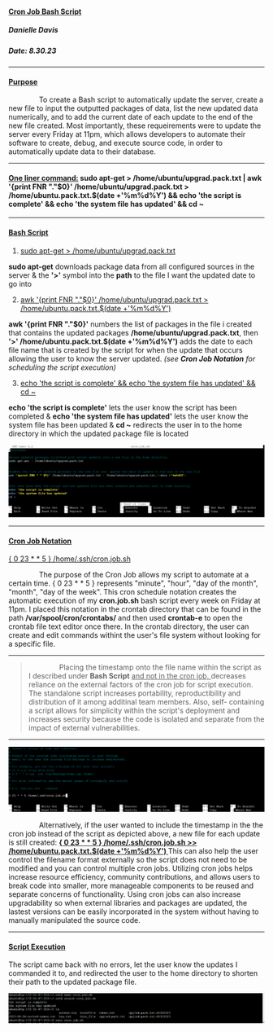 #### <ins> **Cron Job Bash Script** <ins/>
##### Danielle Davis
##### Date: 8.30.23
________________________________

#### <ins> **Purpose** </ins>

&emsp;&emsp;&emsp;&emsp;  To create a Bash script to automatically update the server, create a new file to input the outputted packages of data, list the new updated data numerically, and to add the current date of each update to the end of the new file created. Most importantly, these requeirements were to update the server every Friday at 11pm, which allows developers to automate their software to create, debug, and execute source code, in order to automatically update data to their database.

____________________________

#### <ins> One liner command:</ins> sudo apt-get > /home/ubuntu/upgrad.pack.txt | awk '{print FNR "."$0}' /home/ubuntu/upgrad.pack.txt > /home/ubuntu.pack.txt.$(date +'%m%d%Y') && echo 'the script is complete' && echo 'the system file has updated' && cd ~
_________________________________________________

#### <ins> **Bash Script** </ins> 

1. <ins>sudo apt-get > /home/ubuntu/upgrad.pack.txt</ins>

**sudo apt-get** downloads package data from all configured sources in the server & the **'>'** symbol into the **path** to the file I want the updated date to go into

2. <ins> awk '{print FNR "."$0}' /home/ubuntu/upgrad.pack.txt > /home/ubuntu.pack.txt.$(date +'%m%d%Y') </ins>

**awk '{print FNR "."$0}'**  numbers the list of packages in the file i created that contains the updated packages **/home/ubuntu/upgrad.pack.txt**, then **'>' /home/ubuntu.pack.txt.$(date +'%m%d%Y')** adds the date to each file name that is created by the script for when the update that occurs allowing the user to know the server updated. *(see **Cron Job Notation** for scheduling the script execution)*

3. <ins> echo 'the script is complete' && echo 'the system file has updated' && cd ~</ins>

**echo 'the script is complete'** lets the user know the script has been completed & **echo 'the system file has updated'** lets the user know the system file has been updated & **cd ~** redirects the user in to the home directory in which the updated package file is located


![bashscript](https://github.com/DANNYDEE93/CronJob_ShellScript/blob/main/CronJobBashScript/bash_script.png)


____________________________________

#### <ins> **Cron Job Notation** <ins/>

<ins> { 0 23 * * 5 } /home/.ssh/cron.job.sh </ins> 

&emsp;&emsp;&emsp;&emsp;  The purpose of the Cron Job allows my script to automate at a certain time. { 0 23 * * 5 } represents "minute", "hour", "day of the month", "month", "day of the week". This cron schedule notation creates the automatic execution of my **cron.job.sh** bash script every week on Friday at 11pm. I placed this notation in the crontab directory that can be found in the path **/var/spool/cron/crontabs/** and then used **crontab-e** to open the crontab file text editor once there. In the crontab directory, the user can create and edit commands withint the user's file system without looking for a specific file.

__________________________________
> &emsp;&emsp;&emsp;&emsp;  Placing the timestamp onto the file name within the script as I described under **Bash Script** <ins>and not in the cron job, </ins> decreases reliance on the external factors of the cron job for script execution. The standalone script increases portability, reproductibility and distribution of it among additinal team members. Also, self- containing a script allows for simplicity within the script's deployment and increases security because the code is isolated and separate from the impact of external vulnerabilities. 
____________________________________________________

![crontabs](https://github.com/DANNYDEE93/CronJob_ShellScript/blob/main/CronJobBashScript/crontab_e%20run%20command.png)


&emsp;&emsp;&emsp;&emsp;  Alternatively, if the user wanted to include the timestamp in the the cron job instead of the script as depicted above, a new file for each update is still created: **<ins> { 0 23 * * 5 } /home/.ssh/cron.job.sh >> /home/ubuntu.pack.txt.$(date +'%m%d%Y') </ins>** This can also help the user control the filename format externally so the script does not need to be modified and you can control multiple cron jobs. Utilizing cron jobs helps increase resource efficiency, community contributions, and allows users to break code into smaller, more manageable components to be reused and separate concerns of functionality. Using cron jobs can also increase upgradability so when external libraries and packages are updated, the lastest versions can be easily incorporated in the system without having to manually manipulated the source code.
_______________________________

#### <ins> **Script Execution** </ins>

The script came back with no errors, let the user know the updates I commanded it to, and redirected the user to the home directory to shorten their path to the updated package file.


![run script](https://github.com/DANNYDEE93/CronJob_ShellScript/blob/main/CronJobBashScript/executed_script.png)

